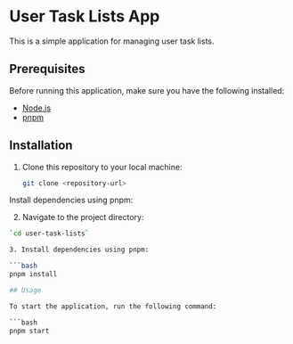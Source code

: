 # User Task Lists App

This is a simple application for managing user task lists.

## Prerequisites

Before running this application, make sure you have the following installed:

- [Node.js](https://nodejs.org/)
- [pnpm](https://pnpm.io/)

## Installation

1. Clone this repository to your local machine:

   ```bash
   git clone <repository-url>


Install dependencies using pnpm:

2. Navigate to the project directory:

 ```bash
`cd user-task-lists`

3. Install dependencies using pnpm:

 ```bash
pnpm install

## Usage

To start the application, run the following command:

 ```bash
pnpm start



